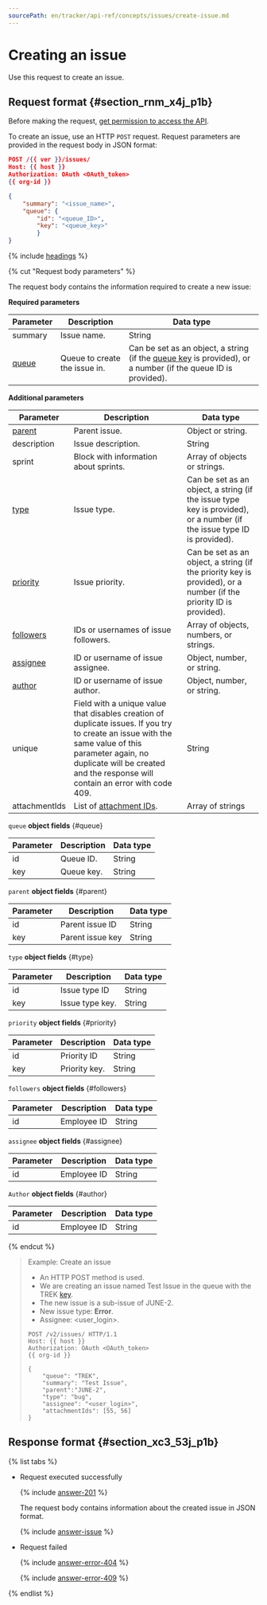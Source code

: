 ```yaml
---
sourcePath: en/tracker/api-ref/concepts/issues/create-issue.md
---
```

# Creating an issue

Use this request to create an issue.

## Request format {#section_rnm_x4j_p1b}

Before making the request, [get permission to access the API](../access.md).

To create an issue, use an HTTP `POST` request. Request parameters are provided in the request body in JSON format:

```json
POST /{{ ver }}/issues/
Host: {{ host }}
Authorization: OAuth <OAuth_token>
{{ org-id }}

{
    "summary": "<issue_name>",
    "queue": {
        "id": "<queue_ID>",
        "key": "<queue_key>"
        }
}
```
{% include [headings](../../../_includes/tracker/api/headings.md) %}

{% cut "Request body parameters" %}

The request body contains the information required to create a new issue:

**Required parameters**

| Parameter | Description | Data type |
----- | ----- | -----
| summary | Issue name. | String |
| [queue](#queue) | Queue to create the issue in. | Can be set as an object, a string (if the [queue key](../../manager/create-queue.md#key) is provided), or a number (if the queue ID is provided). |

**Additional parameters**

| Parameter | Description | Data type |
----- | ----- | -----
| [parent](#parent) | Parent issue. | Object or string. |
| description | Issue description. | String |
| sprint | Block with information about sprints. | Array of objects or strings. |
| [type](#type) | Issue type. | Can be set as an object, a string (if the issue type key is provided), or a number (if the issue type ID is provided). |
| [priority](#priority) | Issue priority. | Can be set as an object, a string (if the priority key is provided), or a number (if the priority ID is provided). |
| [followers](#followers) | IDs or usernames of issue followers. | Array of objects, numbers, or strings. |
| [assignee](#assignee) | ID or username of issue assignee. | Object, number, or string. |
| [author](#author) | ID or username of issue author. | Object, number, or string. |
| unique | Field with a unique value that disables creation of duplicate issues. If you try to create an issue with the same value of this parameter again, no duplicate will be created and the response will contain an error with code 409. | String |
| attachmentIds | List of [attachment IDs](temp-attachment.md). | Array of strings |

`queue` **object fields** {#queue}

| Parameter | Description | Data type |
----- | ----- | -----
| id | Queue ID. | String |
| key | Queue key. | String |

`parent` **object fields** {#parent}

| Parameter | Description | Data type |
----- | ----- | -----
| id | Parent issue ID | String |
| key | Parent issue key | String |

`type` **object fields** {#type}

| Parameter | Description | Data type |
----- | ----- | -----
| id | Issue type ID | String |
| key | Issue type key. | String |

`priority` **object fields** {#priority}

| Parameter | Description | Data type |
----- | ----- | -----
| id | Priority ID | String |
| key | Priority key. | String |

`followers` **object fields** {#followers}

| Parameter | Description | Data type |
----- | ----- | -----
| id | Employee ID | String |

`assignee` **object fields** {#assignee}

| Parameter | Description | Data type |
----- | ----- | -----
| id | Employee ID | String |

`Author` **object fields** {#author}

| Parameter | Description | Data type |
----- | ----- | -----
| id | Employee ID | String |

{% endcut %}

> Example: Create an issue
>
> - An HTTP POST method is used.
> - We are creating an issue named Test Issue in the queue with the TREK [key](../../manager/create-queue.md#key).
> - The new issue is a sub-issue of JUNE-2.
> - New issue type: **Error**.
> - Assignee: <user_login>.
>
> ```
> POST /v2/issues/ HTTP/1.1
> Host: {{ host }}
> Authorization: OAuth <OAuth_token>
> {{ org-id }}
>
> {
>     "queue": "TREK",
>     "summary": "Test Issue",
>     "parent":"JUNE-2",
>     "type": "bug",
>     "assignee": "<user_login>",
>     "attachmentIds": [55, 56]
> }
> ```

## Response format {#section_xc3_53j_p1b}

{% list tabs %}

- Request executed successfully

   {% include [answer-201](../../../_includes/tracker/api/answer-201.md) %}

   The request body contains information about the created issue in JSON format.

   {% include [answer-issue](../../../_includes/tracker/api/answer-issue.md) %}

- Request failed

   {% include [answer-error-404](../../../_includes/tracker/api/answer-error-404.md) %}

   {% include [answer-error-409](../../../_includes/tracker/api/answer-error-409.md) %}

{% endlist %}
